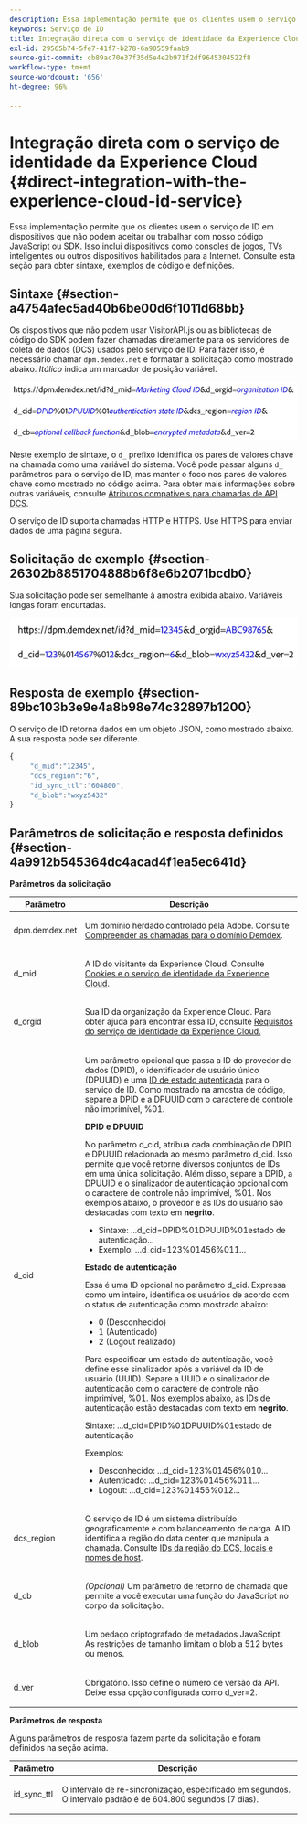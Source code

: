 ```yaml
---
description: Essa implementação permite que os clientes usem o serviço de ID em dispositivos que não podem aceitar ou trabalhar com nosso código JavaScript ou SDK. Isso inclui dispositivos como consoles de jogos, TVs inteligentes ou outros dispositivos habilitados para a Internet. Consulte esta seção para obter sintaxe, exemplos de código e definições.
keywords: Serviço de ID
title: Integração direta com o serviço de identidade da Experience Cloud
exl-id: 29565b74-5fe7-41f7-b278-6a90559faab9
source-git-commit: cb89ac70e37f35d5e4e2b971f2df9645304522f8
workflow-type: tm+mt
source-wordcount: '656'
ht-degree: 96%

---
```


# Integração direta com o serviço de identidade da Experience Cloud {#direct-integration-with-the-experience-cloud-id-service}

Essa implementação permite que os clientes usem o serviço de ID em dispositivos que não podem aceitar ou trabalhar com nosso código JavaScript ou SDK. Isso inclui dispositivos como consoles de jogos, TVs inteligentes ou outros dispositivos habilitados para a Internet. Consulte esta seção para obter sintaxe, exemplos de código e definições.

## Sintaxe {#section-a4754afec5ad40b6be00d6f1011d68bb}

Os dispositivos que não podem usar VisitorAPI.js ou as bibliotecas de código do SDK podem fazer chamadas diretamente para os servidores de coleta de dados (DCS) usados pelo serviço de ID. Para fazer isso, é necessário chamar `dpm.demdex.net` e formatar a solicitação como mostrado abaixo. *Itálico* indica um marcador de posição variável.

![](assets/directSyntax.png)

Neste exemplo de sintaxe, o `d_` prefixo identifica os pares de valores chave na chamada como uma variável do sistema. Você pode passar alguns `d_` parâmetros para o serviço de ID, mas manter o foco nos pares de valores chave como mostrado no código acima. Para obter mais informações sobre outras variáveis, consulte [Atributos compatíveis para chamadas de API DCS](https://experienceleague.adobe.com/docs/audience-manager/user-guide/api-and-sdk-code/dcs/dcs-api-reference/dcs-keys.html).

O serviço de ID suporta chamadas HTTP e HTTPS. Use HTTPS para enviar dados de uma página segura.

## Solicitação de exemplo {#section-26302b8851704888b6f8e6b2071bcdb0}

Sua solicitação pode ser semelhante à amostra exibida abaixo. Variáveis longas foram encurtadas.

![](assets/directExample.png)

## Resposta de exemplo {#section-89bc103b3e9e4a8b98e74c32897b1200}

O serviço de ID retorna dados em um objeto JSON, como mostrado abaixo. A sua resposta pode ser diferente.

```js
{
     "d_mid":"12345",
     "dcs_region":"6",
     "id_sync_ttl":"604800",
     "d_blob":"wxyz5432"
}
```

## Parâmetros de solicitação e resposta definidos {#section-4a9912b545364dc4acad4f1ea5ec641d}

**Parâmetros da solicitação**

<table id="table_C8FFA89AB74E4E31A6926CDE5CD54217"> 
 <thead> 
  <tr> 
   <th colname="col1" class="entry"> Parâmetro </th> 
   <th colname="col2" class="entry"> Descrição </th> 
  </tr> 
 </thead>
 <tbody> 
  <tr> 
   <td colname="col1"> <p> <span class="codeph"> dpm.demdex.net</span> </p> </td> 
   <td colname="col2"> <p>Um domínio herdado controlado pela <span class="keyword">Adobe</span>. Consulte <a href="https://experienceleague.adobe.com/docs/audience-manager/user-guide/reference/demdex-calls.html" format="https" scope="external">Compreender as chamadas para o domínio Demdex</a>. </p> </td> 
  </tr> 
  <tr> 
   <td colname="col1"> <p> <span class="codeph"> d_mid</span> </p> </td> 
   <td colname="col2"> <p>A ID do visitante da Experience Cloud. Consulte <a href="../introduction/cookies.md" format="dita" scope="local">Cookies e o serviço de identidade da Experience Cloud</a>. </p> </td> 
  </tr> 
  <tr> 
   <td colname="col1"> <p> <span class="codeph"> d_orgid</span> </p> </td> 
   <td colname="col2"> <p>Sua ID da organização da Experience Cloud. Para obter ajuda para encontrar essa ID, consulte <a href="../reference/requirements.md" format="dita" scope="local">Requisitos do serviço de identidade da Experience Cloud.</a> </p> </td> 
  </tr> 
  <tr> 
   <td colname="col1"> <p> <span class="codeph"> d_cid</span> </p> </td> 
   <td colname="col2"> <p>Um parâmetro opcional que passa a ID do provedor de dados (DPID), o identificador de usuário único (DPUUID) e uma <a href="../reference/authenticated-state.md" format="dita" scope="local"> ID de estado autenticada</a> para o serviço de ID. Como mostrado na amostra de código, separe a DPID e a DPUUID com o caractere de controle não imprimível, <span class="codeph">%01</span>. </p> <p> <b>DPID e DPUUID</b> </p> <p>No parâmetro <span class="codeph">d_cid</span>, atribua cada combinação de DPID e DPUUID relacionada ao mesmo parâmetro <span class="codeph">d_cid</span>. Isso permite que você retorne diversos conjuntos de IDs em uma única solicitação. Além disso, separe a DPID, a DPUUID e o sinalizador de autenticação opcional com o caractere de controle não imprimível, <span class="codeph">%01</span>. Nos exemplos abaixo, o provedor e as IDs do usuário são destacadas com texto em <b>negrito</b>. </p> 
    <ul id="ul_2E19D837296B40E9ACD096495CF711C5"> 
     <li id="li_5B94B057654440B99B989BA60E4ED053">Sintaxe: <span class="codeph">...d_cid=DPID%01DPUUID%01estado de autenticação...</span> </li> 
     <li id="li_B07833EF51D54F088574B7B7F9FB841A">Exemplo: <span class="codeph">...d_cid=123%01456%011...</span> </li> 
    </ul> <p> <b>Estado de autenticação</b> </p> <p>Essa é uma ID opcional no parâmetro <span class="codeph">d_cid</span>. Expressa como um inteiro, identifica os usuários de acordo com o status de autenticação como mostrado abaixo: </p> 
    <ul id="ul_E2B36922B11C4AA2A9016B6E2DC9EDAA"> 
     <li id="li_31C018E3F9514B938C73EF40C436715F"> <span class="codeph"> 0</span> (Desconhecido) </li> 
     <li id="li_1F125C3879324C2F8EF4613C0ECB5F02"> <span class="codeph"> 1</span> (Autenticado) </li> 
     <li id="li_EF6792D0115D407485079D5D7480D965"> <span class="codeph"> 2</span> (Logout realizado) </li> 
    </ul> <p>Para especificar um estado de autenticação, você define esse sinalizador após a variável da ID de usuário (UUID). Separe a UUID e o sinalizador de autenticação com o caractere de controle não imprimível, <span class="codeph">%01</span>. Nos exemplos abaixo, as IDs de autenticação estão destacadas com texto em <b>negrito</b>. </p> <p>Sintaxe: <span class="codeph">...d_cid=DPID%01DPUUID%01estado de autenticação</span> </p> <p>Exemplos: </p> 
    <ul id="ul_4C1054CE860A4D9C8DD85C2A8020C47F"> 
     <li id="li_AD4000BF3E0146C0BD37B1EC513EC314">Desconhecido: <span class="codeph">...d_cid=123%01456%010...</span> </li> 
     <li id="li_B037D424AADA4D41BF29381A9602AE61">Autenticado: <span class="codeph">...d_cid=123%01456%011...</span> </li> 
     <li id="li_0410FCB9E60D4DD08E7898D814E1C3C9">Logout: <span class="codeph">...d_cid=123%01456%012...</span> </li> 
    </ul> </td> 
  </tr> 
  <tr> 
   <td colname="col1"> <p> <span class="codeph"> dcs_region</span> </p> </td> 
   <td colname="col2"> <p>O serviço de ID é um sistema distribuído geograficamente e com balanceamento de carga. A ID identifica a região do data center que manipula a chamada. Consulte <a href="https://experienceleague.adobe.com/docs/audience-manager/user-guide/api-and-sdk-code/dcs/dcs-api-reference/dcs-regions.html" format="https" scope="external">IDs da região do DCS, locais e nomes de host</a>. </p> </td> 
  </tr> 
  <tr> 
   <td colname="col1"> <p> <span class="codeph"> d_cb</span> </p> </td> 
   <td colname="col2"> <p> <i>(Opcional)</i> Um parâmetro de retorno de chamada que permite a você executar uma função do JavaScript no corpo da solicitação. </p> </td> 
  </tr> 
  <tr> 
   <td colname="col1"> <p> <span class="codeph"> d_blob</span> </p> </td> 
   <td colname="col2"> <p>Um pedaço criptografado de metadados JavaScript. As restrições de tamanho limitam o blob a 512 bytes ou menos. </p> </td> 
  </tr> 
  <tr> 
   <td colname="col1"> <p> <span class="codeph"> d_ver</span> </p> </td> 
   <td colname="col2"> <p>Obrigatório. Isso define o número de versão da API. Deixe essa opção configurada como <span class="codeph">d_ver=2</span>. </p> </td> 
  </tr> 
 </tbody> 
</table>

**Parâmetros de resposta**

Alguns parâmetros de resposta fazem parte da solicitação e foram definidos na seção acima.

<table id="table_58D0E8876DDC4A81B1F24F845E87EC18"> 
 <thead> 
  <tr> 
   <th colname="col1" class="entry"> Parâmetro </th> 
   <th colname="col2" class="entry"> Descrição </th> 
  </tr> 
 </thead>
 <tbody> 
  <tr> 
   <td colname="col1"> <p> <span class="codeph"> id_sync_ttl</span> </p> </td> 
   <td colname="col2"> <p>O intervalo de re-sincronização, especificado em segundos. O intervalo padrão é de 604.800 segundos (7 dias). </p> </td> 
  </tr> 
 </tbody> 
</table>

